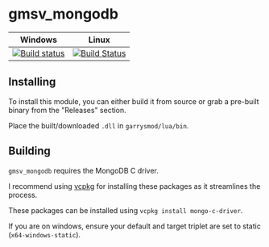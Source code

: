 # gmsv_mongodb

| Windows | Linux |
|---------|-------|
| [![Build status](https://ci.appveyor.com/api/projects/status/8ervbutov5w0144n/branch/development?svg=true)](https://ci.appveyor.com/project/dhkatz/gmsv-mongodb/branch/development)| [![Build Status](https://travis-ci.org/dhkatz/gmsv_mongodb.svg?branch=development)](https://travis-ci.org/dhkatz/gmsv_mongodb) |

## Installing

To install this module, you can either build it from source or grab a pre-built
binary from the "Releases" section.

Place the built/downloaded `.dll` in `garrysmod/lua/bin`.

## Building

`gmsv_mongodb` requires the MongoDB C driver.

I recommend using [vcpkg](https://github.com/microsoft/vcpkg) for installing these
packages as it streamlines the process.

These packages can be installed using `vcpkg install mongo-c-driver`.

If you are on windows, ensure your default and target triplet are set to static (`x64-windows-static`).


